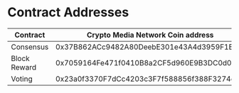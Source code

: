 # Contract Addresses

| Contract     | Crypto Media Network Coin address                            | Crypto Media Network Coin Testnet address                   |
| ------------ | ------------------------------------------- | ------------------------------------------ |
| Consensus    | 0x37B862ACc9482A80DeebE301e43A4d3959F1Ef95  | 0x4e2A364625dB23a9e095576f178cf6B7f4043EBA |
| Block Reward | 0x7059164Fe471f0410B8a2CF5d960E9B3DC0d0F7F  | 0x3f18D3B6526D6537303f183520275c9044701828 |
| Voting       | 0x23a0f3370F7dCc4203c3F7f588856f388F3274e8  | 0x230BBe34f50D3C9FAF04CC74711Ce9528c2C9F93 |
